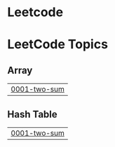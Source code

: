 # Leetcode
<!---LeetCode Topics Start-->
# LeetCode Topics
## Array
|  |
| ------- |
| [0001-two-sum](https://github.com/vasu-veer308/Leetcode/tree/master/0001-two-sum) |
## Hash Table
|  |
| ------- |
| [0001-two-sum](https://github.com/vasu-veer308/Leetcode/tree/master/0001-two-sum) |
<!---LeetCode Topics End-->